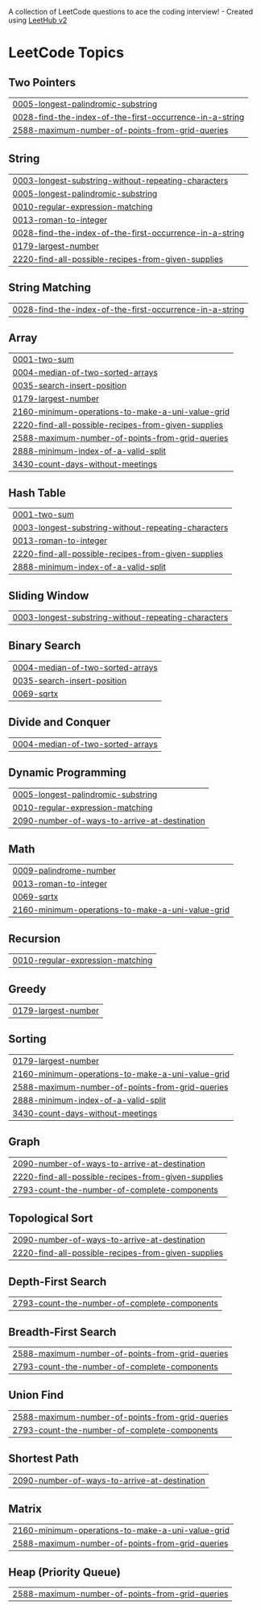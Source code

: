A collection of LeetCode questions to ace the coding interview! - Created using [LeetHub v2](https://github.com/arunbhardwaj/LeetHub-2.0)
<!---LeetCode Topics Start-->
# LeetCode Topics
## Two Pointers
|  |
| ------- |
| [0005-longest-palindromic-substring](https://github.com/MamathaNagisetty/leetcode/tree/master/0005-longest-palindromic-substring) |
| [0028-find-the-index-of-the-first-occurrence-in-a-string](https://github.com/MamathaNagisetty/leetcode/tree/master/0028-find-the-index-of-the-first-occurrence-in-a-string) |
| [2588-maximum-number-of-points-from-grid-queries](https://github.com/MamathaNagisetty/leetcode/tree/master/2588-maximum-number-of-points-from-grid-queries) |
## String
|  |
| ------- |
| [0003-longest-substring-without-repeating-characters](https://github.com/MamathaNagisetty/leetcode/tree/master/0003-longest-substring-without-repeating-characters) |
| [0005-longest-palindromic-substring](https://github.com/MamathaNagisetty/leetcode/tree/master/0005-longest-palindromic-substring) |
| [0010-regular-expression-matching](https://github.com/MamathaNagisetty/leetcode/tree/master/0010-regular-expression-matching) |
| [0013-roman-to-integer](https://github.com/MamathaNagisetty/leetcode/tree/master/0013-roman-to-integer) |
| [0028-find-the-index-of-the-first-occurrence-in-a-string](https://github.com/MamathaNagisetty/leetcode/tree/master/0028-find-the-index-of-the-first-occurrence-in-a-string) |
| [0179-largest-number](https://github.com/MamathaNagisetty/leetcode/tree/master/0179-largest-number) |
| [2220-find-all-possible-recipes-from-given-supplies](https://github.com/MamathaNagisetty/leetcode/tree/master/2220-find-all-possible-recipes-from-given-supplies) |
## String Matching
|  |
| ------- |
| [0028-find-the-index-of-the-first-occurrence-in-a-string](https://github.com/MamathaNagisetty/leetcode/tree/master/0028-find-the-index-of-the-first-occurrence-in-a-string) |
## Array
|  |
| ------- |
| [0001-two-sum](https://github.com/MamathaNagisetty/leetcode/tree/master/0001-two-sum) |
| [0004-median-of-two-sorted-arrays](https://github.com/MamathaNagisetty/leetcode/tree/master/0004-median-of-two-sorted-arrays) |
| [0035-search-insert-position](https://github.com/MamathaNagisetty/leetcode/tree/master/0035-search-insert-position) |
| [0179-largest-number](https://github.com/MamathaNagisetty/leetcode/tree/master/0179-largest-number) |
| [2160-minimum-operations-to-make-a-uni-value-grid](https://github.com/MamathaNagisetty/leetcode/tree/master/2160-minimum-operations-to-make-a-uni-value-grid) |
| [2220-find-all-possible-recipes-from-given-supplies](https://github.com/MamathaNagisetty/leetcode/tree/master/2220-find-all-possible-recipes-from-given-supplies) |
| [2588-maximum-number-of-points-from-grid-queries](https://github.com/MamathaNagisetty/leetcode/tree/master/2588-maximum-number-of-points-from-grid-queries) |
| [2888-minimum-index-of-a-valid-split](https://github.com/MamathaNagisetty/leetcode/tree/master/2888-minimum-index-of-a-valid-split) |
| [3430-count-days-without-meetings](https://github.com/MamathaNagisetty/leetcode/tree/master/3430-count-days-without-meetings) |
## Hash Table
|  |
| ------- |
| [0001-two-sum](https://github.com/MamathaNagisetty/leetcode/tree/master/0001-two-sum) |
| [0003-longest-substring-without-repeating-characters](https://github.com/MamathaNagisetty/leetcode/tree/master/0003-longest-substring-without-repeating-characters) |
| [0013-roman-to-integer](https://github.com/MamathaNagisetty/leetcode/tree/master/0013-roman-to-integer) |
| [2220-find-all-possible-recipes-from-given-supplies](https://github.com/MamathaNagisetty/leetcode/tree/master/2220-find-all-possible-recipes-from-given-supplies) |
| [2888-minimum-index-of-a-valid-split](https://github.com/MamathaNagisetty/leetcode/tree/master/2888-minimum-index-of-a-valid-split) |
## Sliding Window
|  |
| ------- |
| [0003-longest-substring-without-repeating-characters](https://github.com/MamathaNagisetty/leetcode/tree/master/0003-longest-substring-without-repeating-characters) |
## Binary Search
|  |
| ------- |
| [0004-median-of-two-sorted-arrays](https://github.com/MamathaNagisetty/leetcode/tree/master/0004-median-of-two-sorted-arrays) |
| [0035-search-insert-position](https://github.com/MamathaNagisetty/leetcode/tree/master/0035-search-insert-position) |
| [0069-sqrtx](https://github.com/MamathaNagisetty/leetcode/tree/master/0069-sqrtx) |
## Divide and Conquer
|  |
| ------- |
| [0004-median-of-two-sorted-arrays](https://github.com/MamathaNagisetty/leetcode/tree/master/0004-median-of-two-sorted-arrays) |
## Dynamic Programming
|  |
| ------- |
| [0005-longest-palindromic-substring](https://github.com/MamathaNagisetty/leetcode/tree/master/0005-longest-palindromic-substring) |
| [0010-regular-expression-matching](https://github.com/MamathaNagisetty/leetcode/tree/master/0010-regular-expression-matching) |
| [2090-number-of-ways-to-arrive-at-destination](https://github.com/MamathaNagisetty/leetcode/tree/master/2090-number-of-ways-to-arrive-at-destination) |
## Math
|  |
| ------- |
| [0009-palindrome-number](https://github.com/MamathaNagisetty/leetcode/tree/master/0009-palindrome-number) |
| [0013-roman-to-integer](https://github.com/MamathaNagisetty/leetcode/tree/master/0013-roman-to-integer) |
| [0069-sqrtx](https://github.com/MamathaNagisetty/leetcode/tree/master/0069-sqrtx) |
| [2160-minimum-operations-to-make-a-uni-value-grid](https://github.com/MamathaNagisetty/leetcode/tree/master/2160-minimum-operations-to-make-a-uni-value-grid) |
## Recursion
|  |
| ------- |
| [0010-regular-expression-matching](https://github.com/MamathaNagisetty/leetcode/tree/master/0010-regular-expression-matching) |
## Greedy
|  |
| ------- |
| [0179-largest-number](https://github.com/MamathaNagisetty/leetcode/tree/master/0179-largest-number) |
## Sorting
|  |
| ------- |
| [0179-largest-number](https://github.com/MamathaNagisetty/leetcode/tree/master/0179-largest-number) |
| [2160-minimum-operations-to-make-a-uni-value-grid](https://github.com/MamathaNagisetty/leetcode/tree/master/2160-minimum-operations-to-make-a-uni-value-grid) |
| [2588-maximum-number-of-points-from-grid-queries](https://github.com/MamathaNagisetty/leetcode/tree/master/2588-maximum-number-of-points-from-grid-queries) |
| [2888-minimum-index-of-a-valid-split](https://github.com/MamathaNagisetty/leetcode/tree/master/2888-minimum-index-of-a-valid-split) |
| [3430-count-days-without-meetings](https://github.com/MamathaNagisetty/leetcode/tree/master/3430-count-days-without-meetings) |
## Graph
|  |
| ------- |
| [2090-number-of-ways-to-arrive-at-destination](https://github.com/MamathaNagisetty/leetcode/tree/master/2090-number-of-ways-to-arrive-at-destination) |
| [2220-find-all-possible-recipes-from-given-supplies](https://github.com/MamathaNagisetty/leetcode/tree/master/2220-find-all-possible-recipes-from-given-supplies) |
| [2793-count-the-number-of-complete-components](https://github.com/MamathaNagisetty/leetcode/tree/master/2793-count-the-number-of-complete-components) |
## Topological Sort
|  |
| ------- |
| [2090-number-of-ways-to-arrive-at-destination](https://github.com/MamathaNagisetty/leetcode/tree/master/2090-number-of-ways-to-arrive-at-destination) |
| [2220-find-all-possible-recipes-from-given-supplies](https://github.com/MamathaNagisetty/leetcode/tree/master/2220-find-all-possible-recipes-from-given-supplies) |
## Depth-First Search
|  |
| ------- |
| [2793-count-the-number-of-complete-components](https://github.com/MamathaNagisetty/leetcode/tree/master/2793-count-the-number-of-complete-components) |
## Breadth-First Search
|  |
| ------- |
| [2588-maximum-number-of-points-from-grid-queries](https://github.com/MamathaNagisetty/leetcode/tree/master/2588-maximum-number-of-points-from-grid-queries) |
| [2793-count-the-number-of-complete-components](https://github.com/MamathaNagisetty/leetcode/tree/master/2793-count-the-number-of-complete-components) |
## Union Find
|  |
| ------- |
| [2588-maximum-number-of-points-from-grid-queries](https://github.com/MamathaNagisetty/leetcode/tree/master/2588-maximum-number-of-points-from-grid-queries) |
| [2793-count-the-number-of-complete-components](https://github.com/MamathaNagisetty/leetcode/tree/master/2793-count-the-number-of-complete-components) |
## Shortest Path
|  |
| ------- |
| [2090-number-of-ways-to-arrive-at-destination](https://github.com/MamathaNagisetty/leetcode/tree/master/2090-number-of-ways-to-arrive-at-destination) |
## Matrix
|  |
| ------- |
| [2160-minimum-operations-to-make-a-uni-value-grid](https://github.com/MamathaNagisetty/leetcode/tree/master/2160-minimum-operations-to-make-a-uni-value-grid) |
| [2588-maximum-number-of-points-from-grid-queries](https://github.com/MamathaNagisetty/leetcode/tree/master/2588-maximum-number-of-points-from-grid-queries) |
## Heap (Priority Queue)
|  |
| ------- |
| [2588-maximum-number-of-points-from-grid-queries](https://github.com/MamathaNagisetty/leetcode/tree/master/2588-maximum-number-of-points-from-grid-queries) |
<!---LeetCode Topics End-->